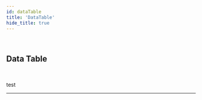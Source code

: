 ```yaml
---
id: dataTable
title: 'DataTable'
hide_title: true
---
```


<br />

<div class="clearfix">
    <div class="column-left" style={{width: '7%'}}>
        <div class="dataTableComponentSVG"></div>
    </div>
    <div class="column-right" style={{width: '93%'}}>
        <h2 style={{color:'#B174E5',margin:'0'}}>Data Table</h2>
    </div>
</div>



<br />

test 


---